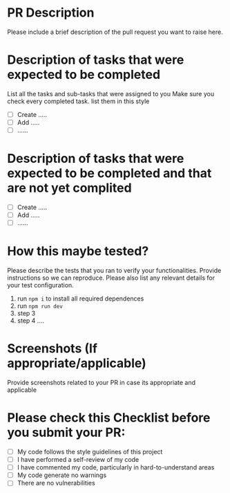 # PR Description

Please include a brief description of the pull request you want to raise here.

# Description of tasks that were expected to be completed

List all the tasks and sub-tasks that were assigned to you Make sure you check every completed task. list them in this style

- [ ] Create .....
- [ ] Add .....
- [ ] ......

# Description of tasks that were expected to be completed and that are not yet complited

- [ ] Create .....
- [ ] Add .....
- [ ] ......

# How this maybe tested?

Please describe the tests that you ran to verify your functionalities. Provide instructions so we can reproduce. Please also list any relevant details for your test configuration.

1. run `npm i` to install all required dependences
2. run `npm run dev`
3. step 3
4. step 4 ....

# Screenshots (If appropriate/applicable)

Provide screenshots related to your PR in case its appropriate and applicable

# Please check this Checklist before you submit your PR:

- [ ] My code follows the style guidelines of this project
- [ ] I have performed a self-review of my code
- [ ] I have commented my code, particularly in hard-to-understand areas
- [ ] My code generate no warnings
- [ ] There are no vulnerabilities
